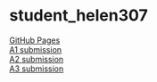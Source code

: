 # student_helen307
[GitHub Pages](https://github.com/bcb420-2020/student_helen307/wiki) <br/>
[A1 submission](https://htmlpreview.github.io/?https://github.com/bcb420-2020/student_helen307/blob/master/A1_BCB420.nb.html)<br/>
[A2 submission](https://htmlpreview.github.io/?https://github.com/bcb420-2020/student_helen307/blob/master/A2.nb.html)<br/>
[A3 submission](https://htmlpreview.github.io/?https://github.com/bcb420-2020/student_helen307/blob/master/A3_yiningding.nb.html)<br/>